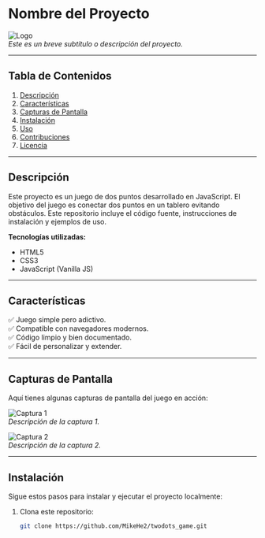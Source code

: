 # **Nombre del Proyecto**
![Logo](https://ruta-a-tu-imagen/logo.png)  
_Este es un breve subtítulo o descripción del proyecto._

---

## **Tabla de Contenidos**
1. [Descripción](#descripción)
2. [Características](#características)
3. [Capturas de Pantalla](#capturas-de-pantalla)
4. [Instalación](#instalación)
5. [Uso](#uso)
6. [Contribuciones](#contribuciones)
7. [Licencia](#licencia)

---

## **Descripción**
Este proyecto es un juego de dos puntos desarrollado en JavaScript. El objetivo del juego es conectar dos puntos en un tablero evitando obstáculos. Este repositorio incluye el código fuente, instrucciones de instalación y ejemplos de uso.

**Tecnologías utilizadas:**
- HTML5
- CSS3
- JavaScript (Vanilla JS)

---

## **Características**
✅ Juego simple pero adictivo.  
✅ Compatible con navegadores modernos.  
✅ Código limpio y bien documentado.  
✅ Fácil de personalizar y extender.

---

## **Capturas de Pantalla**
Aquí tienes algunas capturas de pantalla del juego en acción:

![Captura 1](https://ruta-a-tu-imagen/captura1.png)  
*Descripción de la captura 1.*

![Captura 2](https://ruta-a-tu-imagen/captura2.png)  
*Descripción de la captura 2.*

---

## **Instalación**
Sigue estos pasos para instalar y ejecutar el proyecto localmente:

1. Clona este repositorio:
   ```bash
   git clone https://github.com/MikeHe2/twodots_game.git
